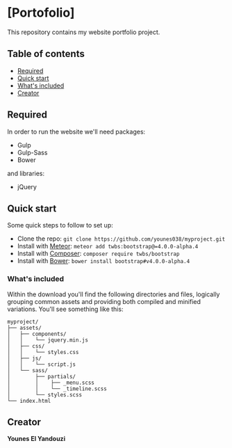 # [Portofolio]

This repository contains my website portfolio project.

## Table of contents

- [Required](#required)
- [Quick start](#quick-start)
- [What's included](#what-s-included)
- [Creator](#creator)

## Required

In order to run the website we'll need packages:

- Gulp
- Gulp-Sass
- Bower

and libraries:

- jQuery


## Quick start

Some quick steps to follow to set up:

- Clone the repo: `git clone https://github.com/younes038/myproject.git`
- Install with [Meteor](https://www.meteor.com): `meteor add twbs:bootstrap@=4.0.0-alpha.4`
- Install with [Composer](https://getcomposer.org): `composer require twbs/bootstrap`
- Install with [Bower](https://bower.io): `bower install bootstrap#v4.0.0-alpha.4`

### What's included

Within the download you'll find the following directories and files, logically grouping common assets and providing both compiled and minified variations. You'll see something like this:

```
myproject/
├──	assets/
│	├── components/
│	│    └── jquery.min.js
│	├── css/
│	│    └── styles.css
│	├── js/
│	│    └── script.js
│	└── sass/
│		 ├── partials/
│		 │    ├── _menu.scss
│		 │    └── _timeline.scss
│		 └── styles.scss
└── index.html
```

## Creator

**Younes El Yandouzi**